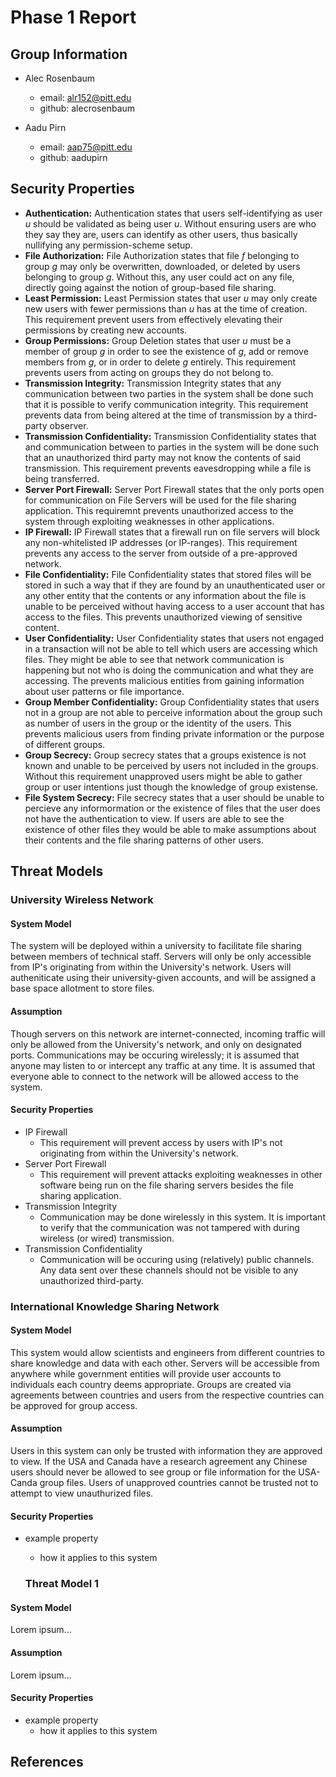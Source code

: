# Phase 1 Report

## Group Information

* Alec Rosenbaum
    - email: alr152@pitt.edu
    - github: alecrosenbaum

* Aadu Pirn
    - email: aap75@pitt.edu
    - github: aadupirn

## Security Properties

* **Authentication:** Authentication states that users self-identifying as user *u* should be validated as being user *u*. Without ensuring users are who they say they are, users can identify as other users, thus basically nullifying any permission-scheme setup.
* **File Authorization:** File Authorization states that file *f* belonging to group *g* may only be overwritten, downloaded, or deleted by users belonging to group *g*. Without this, any user could act on any file, directly going against the notion of group-based file sharing.
* **Least Permission:** Least Permission states that user *u* may only create new users with fewer permissions than *u* has at the time of creation. This requirement prevent users from effectively elevating their permissions by creating new accounts.
* **Group Permissions:** Group Deletion states that user *u* must be a member of group *g* in order to see the existence of *g*, add or remove members from *g*, or in order to delete *g* entirely. This requirement prevents users from acting on groups they do not belong to.
* **Transmission Integrity:** Transmission Integrity states that any communication between two parties in the system shall be done such that it is possible to verify communication integrity. This requirement prevents data from being altered at the time of transmission by a third-party observer.
* **Transmission Confidentiality:** Transmission Confidentiality states that and communication between to parties in the system will be done such that an unauthorized third party may not know the contents of said transmission. This requirement prevents eavesdropping while a file is being transferred.
* **Server Port Firewall:** Server Port Firewall states that the only ports open for communication on File Servers will be used for the file sharing application. This requiremnt prevents unauthorized access to the system through exploiting weaknesses in other applications.
* **IP Firewall:** IP Firewall states that a firewall run on file servers will block any non-whitelisted IP addresses (or IP-ranges). This requirement prevents any access to the server from outside of a pre-approved network. 
* **File Confidentiality:** File Confidentiality states that stored files will be stored in such a way that if they are found by an unauthenticated user or any other entity that the contents or any information about the file is unable to be perceived without having access to a user account that has access to the files. This prevents unauthorized viewing of sensitive content. 
* **User Confidentiality:** User Confidentiality states that users not engaged in a transaction will not be able to tell which users are accessing which files. They might be able to see that network communication is happening but not who is doing the communication and what they are accessing. The prevents malicious entities from gaining information about user patterns or file importance.
* **Group Member Confidentiality:** Group Confidentiality states that users not in a group are not able to perceive information about the group such as number of users in the group or the identity of the users. This prevents malicious users from finding private information or the purpose of different groups.
* **Group Secrecy:** Group secrecy states that a groups existence is not known and unable to be perceived by users not included in the groups. Without this requirement unapproved users might be able to gather group or user intentions just though the knowledge of group existense.
* **File System Secrecy:** File secrecy states that a user should be unable to percieve any informormation or the existence of files that the user does not have the authentication to view. If users are able to see the existence of other files they would be able to make assumptions about their contents and the file sharing patterns of other users.

## Threat Models

### University Wireless Network

#### System Model

The system will be deployed within a university to facilitate file sharing between members of technical staff. Servers will only be only accessible from IP's originating from within the University's network. Users will autheniticate using their university-given accounts, and will be assigned a base space allotment to store files.

#### Assumption

Though servers on this network are internet-connected, incoming traffic will only be allowed from the University's network, and only on designated ports. Communications may be occuring wirelessly; it is assumed that anyone may listen to or intercept any traffic at any time. It is assumed that everyone able to connect to the network will be allowed access to the system.

#### Security Properties

* IP Firewall
    - This requirement will prevent access by users with IP's not originating from within the University's network.
* Server Port Firewall
    - This requirement will prevent attacks exploiting weaknesses in other software being run on the file sharing servers besides the file sharing application.
* Transmission Integrity
    - Communication may be done wirelessly in this system. It is important to verify that the communication was not tampered with during wireless (or wired) transmission.
* Transmission Confidentiality
    - Communication will be occuring using (relatively) public channels. Any data sent over these channels should not be visible to any unauthorized third-party.


### International Knowledge Sharing Network

#### System Model

This system would allow scientists and engineers from different countries to share knowledge and data with each other. Servers will be accessible from anywhere while government entities will provide user accounts to individuals each country deems appropriate. Groups are created via agreements between countries and users from the respective countries can be approved for group access. 

#### Assumption

Users in this system can only be trusted with information they are approved to view. If the USA and Canada have a research agreement any Chinese users should never be allowed to see group or file information for the USA-Canda group files. Users of unapproved countries cannot be trusted not to attempt to view unauthurized files.

#### Security Properties

* example property
    - how it applies to this system

    ### Threat Model 1

#### System Model

Lorem ipsum...

#### Assumption

Lorem ipsum...

#### Security Properties

* example property
    - how it applies to this system


## References
